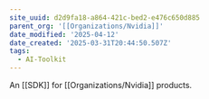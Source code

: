 ```yaml
---
site_uuid: d2d9fa18-a864-421c-bed2-e476c650d885
parent_org: '[[Organizations/Nvidia]]'
date_modified: '2025-04-12'
date_created: '2025-03-31T20:44:50.507Z'
tags:
  - AI-Toolkit
---
```
































An [[SDK]] for [[Organizations/Nvidia]] products.

